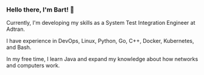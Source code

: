 ### Hello there, I'm Bart! 👋
Currently, I'm developing my skills as a System Test Integration Engineer at Adtran. 

I have experience in DevOps, Linux, Python, Go, C++, Docker, Kubernetes, and Bash. 

In my free time, I learn Java and expand my knowledge about how networks and computers work.
